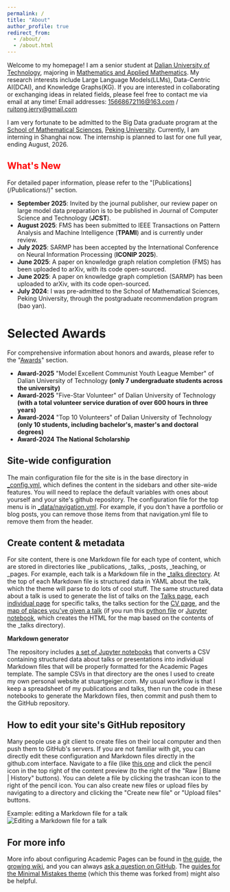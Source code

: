 ```yaml
---
permalink: /
title: "About"
author_profile: true
redirect_from: 
  - /about/
  - /about.html
---
```


Welcome to my homepage! I am a senior student at [Dalian University of Technology](https://www.dlut.edu.cn/), majoring in [Mathematics and Applied Mathematics](https://math.dlut.edu.cn/). My research interests include Large Language Models(LLMs), Data-Centric AI(DCAI), and Knowledge Graphs(KG). If you are interested in collaborating or exchanging ideas in related fields, please feel free to contact me via email at any time!
Email addresses: 15668672116@163.com / ruitong.jerry@gmail.com

I am very fortunate to be admitted to the Big Data graduate program at the [School of Mathematical Sciences](https://www.math.pku.edu.cn/index.htm), [Peking University](https://www.pku.edu.cn/). Currently, I am interning in Shanghai now. The internship is planned to last for one full year, ending August, 2026.

<h2 style="color: red; font-size: 1.5em;">What's New</h2>
For detailed paper information, please refer to the "[Publications](/Publications/)" section.

* **September 2025**: Invited by the journal publisher, our review paper on large model data preparation is to be published in Journal of Computer Science and Technology (<strong>JCST</strong>).
* **August 2025**: FMS has been submitted to IEEE Transactions on Pattern Analysis and Machine Intelligence (<strong>TPAMI</strong>) and is currently under review.
* **July 2025**: SARMP has been accepted by the International Conference on Neural Information Processing (<strong>ICONIP 2025</strong>).
* **June 2025**: A paper on knowledge graph relation completion (FMS) has been uploaded to arXiv, with its code open-sourced.
* **June 2025**: A paper on knowledge graph completion (SARMP) has been uploaded to arXiv, with its code open-sourced.
* **July 2024**: I was pre-admitted to the School of Mathematical Sciences, Peking University, through the postgraduate recommendation program (bao yan).





Selected Awards
======
For comprehensive information about honors and awards, please refer to the "[Awards](/Awards/)" section.

* **Award-2025** "Model Excellent Communist Youth League Member" of Dalian University of Technology <strong>(only 7 undergraduate students across the university)</strong>
* **Award-2025** "Five-Star Volunteer" of Dalian University of Technology <strong>(with a total volunteer service duration of over 600 hours in three years)</strong>
* **Award-2024** "Top 10 Volunteers" of Dalian University of Technology <strong>(only 10 students, including bachelor's, master's and doctoral degrees)</strong>
* **Award-2024** <strong>The National Scholarship</strong></li>


Site-wide configuration
------
The main configuration file for the site is in the base directory in [_config.yml](https://github.com/academicpages/academicpages.github.io/blob/master/_config.yml), which defines the content in the sidebars and other site-wide features. You will need to replace the default variables with ones about yourself and your site's github repository. The configuration file for the top menu is in [_data/navigation.yml](https://github.com/academicpages/academicpages.github.io/blob/master/_data/navigation.yml). For example, if you don't have a portfolio or blog posts, you can remove those items from that navigation.yml file to remove them from the header. 

Create content & metadata
------
For site content, there is one Markdown file for each type of content, which are stored in directories like _publications, _talks, _posts, _teaching, or _pages. For example, each talk is a Markdown file in the [_talks directory](https://github.com/academicpages/academicpages.github.io/tree/master/_talks). At the top of each Markdown file is structured data in YAML about the talk, which the theme will parse to do lots of cool stuff. The same structured data about a talk is used to generate the list of talks on the [Talks page](https://academicpages.github.io/talks), each [individual page](https://academicpages.github.io/talks/2012-03-01-talk-1) for specific talks, the talks section for the [CV page](https://academicpages.github.io/cv), and the [map of places you've given a talk](https://academicpages.github.io/talkmap.html) (if you run this [python file](https://github.com/academicpages/academicpages.github.io/blob/master/talkmap.py) or [Jupyter notebook](https://github.com/academicpages/academicpages.github.io/blob/master/talkmap.ipynb), which creates the HTML for the map based on the contents of the _talks directory).

**Markdown generator**

The repository includes [a set of Jupyter notebooks](https://github.com/academicpages/academicpages.github.io/tree/master/markdown_generator
) that converts a CSV containing structured data about talks or presentations into individual Markdown files that will be properly formatted for the Academic Pages template. The sample CSVs in that directory are the ones I used to create my own personal website at stuartgeiger.com. My usual workflow is that I keep a spreadsheet of my publications and talks, then run the code in these notebooks to generate the Markdown files, then commit and push them to the GitHub repository.

How to edit your site's GitHub repository
------
Many people use a git client to create files on their local computer and then push them to GitHub's servers. If you are not familiar with git, you can directly edit these configuration and Markdown files directly in the github.com interface. Navigate to a file (like [this one](https://github.com/academicpages/academicpages.github.io/blob/master/_talks/2012-03-01-talk-1.md) and click the pencil icon in the top right of the content preview (to the right of the "Raw | Blame | History" buttons). You can delete a file by clicking the trashcan icon to the right of the pencil icon. You can also create new files or upload files by navigating to a directory and clicking the "Create new file" or "Upload files" buttons. 

Example: editing a Markdown file for a talk
![Editing a Markdown file for a talk](/images/editing-talk.png)

For more info
------
More info about configuring Academic Pages can be found in [the guide](https://academicpages.github.io/markdown/), the [growing wiki](https://github.com/academicpages/academicpages.github.io/wiki), and you can always [ask a question on GitHub](https://github.com/academicpages/academicpages.github.io/discussions). The [guides for the Minimal Mistakes theme](https://mmistakes.github.io/minimal-mistakes/docs/configuration/) (which this theme was forked from) might also be helpful.

